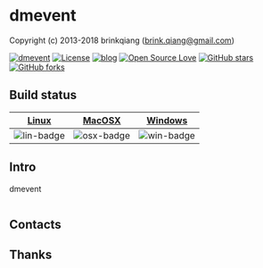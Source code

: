 # dmevent

Copyright (c) 2013-2018 brinkqiang (brink.qiang@gmail.com)

[![dmevent](https://img.shields.io/badge/brinkqiang-dmevent-blue.svg?style=flat-square)](https://github.com/brinkqiang/dmevent)
[![License](https://img.shields.io/badge/license-MIT-brightgreen.svg)](https://github.com/brinkqiang/dmevent/blob/master/LICENSE)
[![blog](https://img.shields.io/badge/Author-Blog-7AD6FD.svg)](https://brinkqiang.github.io/)
[![Open Source Love](https://badges.frapsoft.com/os/v3/open-source.png)](https://github.com/brinkqiang)
[![GitHub stars](https://img.shields.io/github/stars/brinkqiang/dmevent.svg?label=Stars)](https://github.com/brinkqiang/dmevent) 
[![GitHub forks](https://img.shields.io/github/forks/brinkqiang/dmevent.svg?label=Fork)](https://github.com/brinkqiang/dmevent)

## Build status
| [Linux][lin-link] | [MacOSX][osx-link] | [Windows][win-link] |
| :---------------: | :----------------: | :-----------------: |
| ![lin-badge]      | ![osx-badge]       | ![win-badge]        |

[lin-badge]: https://travis-ci.org/brinkqiang/dmevent.svg?branch=master "Travis build status"
[lin-link]:  https://travis-ci.org/brinkqiang/dmevent "Travis build status"
[osx-badge]: https://travis-ci.org/brinkqiang/dmevent.svg?branch=master "Travis build status"
[osx-link]:  https://travis-ci.org/brinkqiang/dmevent "Travis build status"
[win-badge]: https://ci.appveyor.com/api/projects/status/github/brinkqiang/dmevent?branch=master&svg=true "AppVeyor build status"
[win-link]:  https://ci.appveyor.com/project/brinkqiang/dmevent "AppVeyor build status"

## Intro
dmevent
```cpp
```
## Contacts

## Thanks
